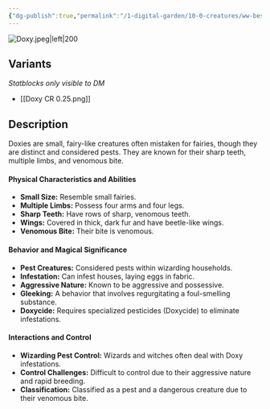 ```yaml
---
{"dg-publish":true,"permalink":"/1-digital-garden/10-0-creatures/ww-bestiary/doxy/","tags":["#creature","beast"]}
---
```


![Doxy.jpeg|left|200](/img/user/1%20DIGITAL%20GARDEN/10.0%20CREATURES/(Attachments)/WW%20Bestiary/Doxy.jpeg)

## Variants
*Statblocks only visible to DM*
- [[Doxy CR 0.25.png]]

## Description

Doxies are small, fairy-like creatures often mistaken for fairies, though they are distinct and considered pests. They are known for their sharp teeth, multiple limbs, and venomous bite.

#### Physical Characteristics and Abilities

* **Small Size:** Resemble small fairies.
* **Multiple Limbs:** Possess four arms and four legs.
* **Sharp Teeth:** Have rows of sharp, venomous teeth.
* **Wings:** Covered in thick, dark fur and have beetle-like wings.
* **Venomous Bite:** Their bite is venomous.

#### Behavior and Magical Significance

* **Pest Creatures:** Considered pests within wizarding households.
* **Infestation:** Can infest houses, laying eggs in fabric.
* **Aggressive Nature:** Known to be aggressive and possessive.
* **Gleeking:** A behavior that involves regurgitating a foul-smelling substance.
* **Doxycide:** Requires specialized pesticides (Doxycide) to eliminate infestations.

#### Interactions and Control

* **Wizarding Pest Control:** Wizards and witches often deal with Doxy infestations.
* **Control Challenges:** Difficult to control due to their aggressive nature and rapid breeding.
* **Classification:** Classified as a pest and a dangerous creature due to their venomous bite.